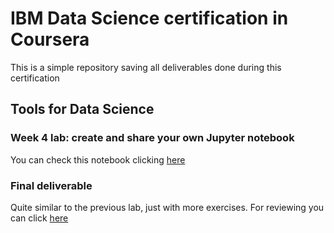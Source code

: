 # IBM Data Science certification in Coursera

This is a simple repository saving all deliverables done during this certification

## Tools for Data Science

### Week 4 lab: create and share your own Jupyter notebook

You can check this notebook clicking [here](https://github.com/EsteveNoguera/IBM_data_science/blob/main/lab_week4.ipynb)

### Final deliverable

Quite similar to the previous lab, just with more exercises. For reviewing you can click [here](www.google.com)
